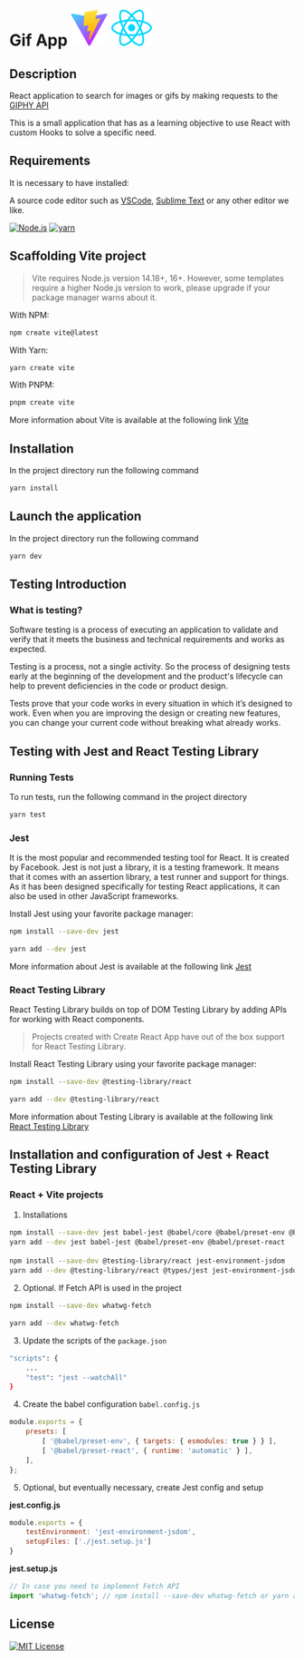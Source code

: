# Gif App ![Vite](./src/assets/images/vite.svg) ![React](./src/assets/images/react.svg)

## Description

React application to search for images or gifs by making requests to the [GIPHY API](https://developers.giphy.com/)

This is a small application that has as a learning objective to use React with custom Hooks to solve a specific need.

## Requirements

It is necessary to have installed:

A source code editor such as [VSCode](https://code.visualstudio.com/), [Sublime Text](https://www.sublimetext.com/) or any other editor we like.

[![Node.js](https://img.shields.io/badge/node-v18.14.1-green)](https://nodejs.org/es) [![yarn](https://img.shields.io/badge/yarn-v1.22.19-blue)](https://yarnpkg.com/)

## Scaffolding Vite project

> Vite requires Node.js version 14.18+, 16+. However, some templates require a higher Node.js version to work, please upgrade if your package manager warns about it.

With NPM:

```bash
npm create vite@latest
```

With Yarn:

```bash
yarn create vite
```

With PNPM:

```bash
pnpm create vite
```

More information about Vite is available at the following link [Vite](https://vitejs.dev/)

## Installation

In the project directory run the following command

```bash
yarn install
```

## Launch the application

In the project directory run the following command

```bash
yarn dev
```

## Testing Introduction

### What is testing?

Software testing is a process of executing an application to validate and verify that it meets the business and technical requirements and works as expected.

Testing is a process, not a single activity. So the process of designing tests early at the beginning of the development and the product's lifecycle can help to prevent deficiencies in the code or product design.

Tests prove that your code works in every situation in which it’s designed to work. Even when you are improving the design or creating new features, you can change your current code without breaking what already works.

## Testing with Jest and React Testing Library

### Running Tests

To run tests, run the following command in the project directory

```bash
yarn test
```

### Jest

It is the most popular and recommended testing tool for React. It is created by Facebook. Jest is not just a library, it is a testing framework. It means that it comes with an assertion library, a test runner and support for things. As it has been designed specifically for testing React applications, it can also be used in other JavaScript frameworks.

Install Jest using your favorite package manager:

```bash
npm install --save-dev jest
```

```bash
yarn add --dev jest
```

More information about Jest is available at the following link [Jest](https://jestjs.io/)

### React Testing Library

React Testing Library builds on top of DOM Testing Library by adding APIs for working with React components.

> Projects created with Create React App have out of the box support for React Testing Library.

Install React Testing Library using your favorite package manager:

```bash
npm install --save-dev @testing-library/react
```

```bash
yarn add --dev @testing-library/react
```

More information about Testing Library is available at the following link [React Testing Library](https://testing-library.com/docs/react-testing-library/intro)

## Installation and configuration of Jest + React Testing Library

### React + Vite projects

1. Installations

```bash
npm install --save-dev jest babel-jest @babel/core @babel/preset-env @babel/preset-react
yarn add --dev jest babel-jest @babel/preset-env @babel/preset-react

npm install --save-dev @testing-library/react jest-environment-jsdom
yarn add --dev @testing-library/react @types/jest jest-environment-jsdom
```

2. Optional. If Fetch API is used in the project

```bash
npm install --save-dev whatwg-fetch
```

```bash
yarn add --dev whatwg-fetch
```

3. Update the scripts of the ```package.json```

```bash
"scripts": {
    ...
    "test": "jest --watchAll"
}
```

4. Create the babel configuration ```babel.config.js```

```js
module.exports = {
    presets: [
        [ '@babel/preset-env', { targets: { esmodules: true } } ],
        [ '@babel/preset-react', { runtime: 'automatic' } ],
    ],
};
```

5. Optional, but eventually necessary, create Jest config and setup

 __jest.config.js__

```js
module.exports = {
    testEnvironment: 'jest-environment-jsdom',
    setupFiles: ['./jest.setup.js']
}
```

__jest.setup.js__

```js
// In case you need to implement Fetch API
import 'whatwg-fetch'; // npm install --save-dev whatwg-fetch or yarn add whatwg-fetch
```

## License

[![MIT License](https://img.shields.io/badge/License-MIT-green.svg)](https://choosealicense.com/licenses/mit/)
